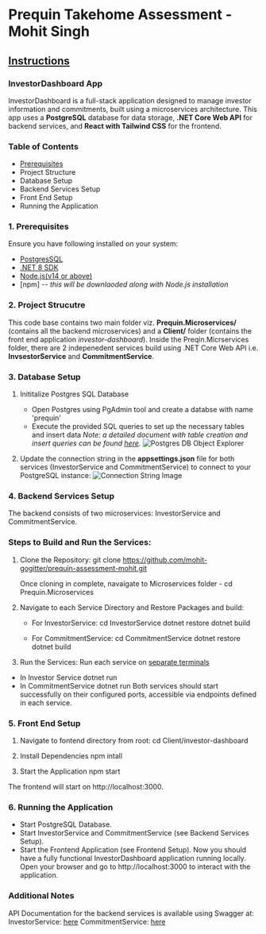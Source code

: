 # Prequin Takehome Assessment - Mohit Singh
## <ins>Instructions</ins>

### InvestorDashboard App
InvestorDashboard is a full-stack application designed to manage investor information and commitments, built using a microservices architecture. This app uses a **PostgreSQL** database for data storage, **.NET Core Web API** for backend services, and **React with Tailwind CSS** for the frontend.

### Table of Contents
- [Prerequisites](doc:Prerequisites)
- Project Structure
- Database Setup
- Backend Services Setup
- Front End Setup
- Running the Application

### 1. Prerequisites
Ensure you have following installed on your system:
- [PostgresSQL](https://www.postgresql.org/download/)
- [.NET 8 SDK](https://dotnet.microsoft.com/en-us/download)
- [Node.js(v14 or above)](https://nodejs.org/en/download/prebuilt-installer)
- [npm] -- *this will be downlaoded along with Node.js installation*

### 2. Project Strucutre
This code base contains two main folder viz. **Prequin.Microservices/** (contains all the backend microservices) and a **Client/** folder (contains the front end application *investor-dashboard*).
Inside the Preqin.Micrservices folder, there are 2 indepenedent services build using .NET Core Web API i.e. **InvsestorService** and **CommitmentService**.

### 3. Database Setup
1. Inititalize Postgres SQL Database
      - Open Postgres using PgAdmin tool and create a databse with name 'prequin'
      - Execute the provided SQL queries to set up the necessary tables and insert data
          *Note: a detailed document with table creation and insert queries can be found [here](https://docs.google.com/document/d/1FoQgkdzTB00caN_REpJYy9i4JpH2i49S/edit?usp=sharing&ouid=105944540482385202029&rtpof=true&sd=true).*
        ![Postgres DB Object Explorer](https://drive.google.com/file/d/1KpmkAMBKiX1WI24ofz4ixar4tZVfRyIa/view?usp=sharing)
        
2. Update the connection string in the **appsettings.json** file for both services (InvestorService and CommitmentService) to connect to your PostgreSQL instance: 
        ![Connection String Image](https://drive.google.com/file/d/1L6TGR2Bn_OaiJ2AP4uUKZ4ZFlCePxdfn/view?usp=sharing)
        
### 4. Backend Services Setup
The backend consists of two microservices: InvestorService and CommitmentService.
### Steps to Build and Run the Services:
1. Clone the Repository:
   git clone https://github.com/mohit-gogitter/prequin-assessment-mohit.git

   Once cloning in complete, navaigate to Microservices folder -
   cd Prequin.Microservices

2. Navigate to each Service Directory and Restore Packages and build:
   - For InvestorService:
     cd InvestorService
     dotnet restore
     dotnet build

   - For CommitmentService:
     cd CommitmentService
     dotnet restore
     dotnet build
     
3. Run the Services: Run each service on <ins>separate terminals</ins>
  - In Investor Service
      dotnet run
  - In CommitmentService
      dotnet run
Both services should start successfully on their configured ports, accessible via endpoints defined in each service.
     
### 5. Front End Setup
1. Navigate to fontend directory from root:
     cd Client/investor-dashboard

2. Install Dependencies
     npm intall
   
3. Start the Application
     npm start
   
The frontend will start on http://localhost:3000.

### 6. Running the Application
- Start PostgreSQL Database.
- Start InvestorService and CommitmentService (see Backend Services Setup).
- Start the Frontend Application (see Frontend Setup).
Now you should have a fully functional InvestorDashboard application running locally. Open your browser and go to http://localhost:3000 to interact with the application.


### Additional Notes
API Documentation for the backend services is available using Swagger at:
InvestorService: [here](http://localhost:5020/swagger)
CommitmentService: [here](http://localhost:5021/swagger/index.html)
